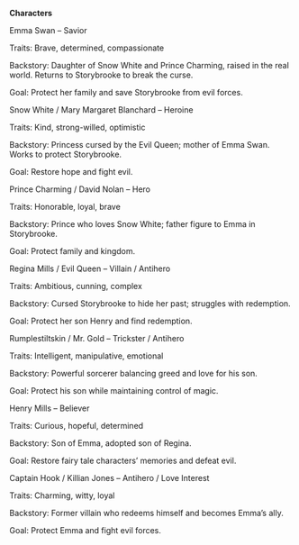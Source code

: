 **Characters**



Emma Swan – Savior



Traits: Brave, determined, compassionate



Backstory: Daughter of Snow White and Prince Charming, raised in the real world. Returns to Storybrooke to break the curse.



Goal: Protect her family and save Storybrooke from evil forces.



Snow White / Mary Margaret Blanchard – Heroine



Traits: Kind, strong-willed, optimistic



Backstory: Princess cursed by the Evil Queen; mother of Emma Swan. Works to protect Storybrooke.



Goal: Restore hope and fight evil.



Prince Charming / David Nolan – Hero



Traits: Honorable, loyal, brave



Backstory: Prince who loves Snow White; father figure to Emma in Storybrooke.



Goal: Protect family and kingdom.



Regina Mills / Evil Queen – Villain / Antihero



Traits: Ambitious, cunning, complex



Backstory: Cursed Storybrooke to hide her past; struggles with redemption.



Goal: Protect her son Henry and find redemption.



Rumplestiltskin / Mr. Gold – Trickster / Antihero



Traits: Intelligent, manipulative, emotional



Backstory: Powerful sorcerer balancing greed and love for his son.



Goal: Protect his son while maintaining control of magic.



Henry Mills – Believer



Traits: Curious, hopeful, determined



Backstory: Son of Emma, adopted son of Regina.



Goal: Restore fairy tale characters’ memories and defeat evil.



Captain Hook / Killian Jones – Antihero / Love Interest



Traits: Charming, witty, loyal



Backstory: Former villain who redeems himself and becomes Emma’s ally.



Goal: Protect Emma and fight evil forces.


